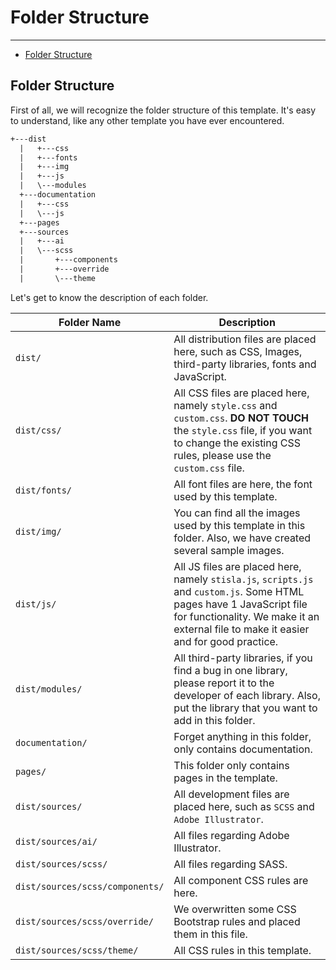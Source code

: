 # Folder Structure

---

- [Folder Structure](#folder-structure)

<a name="#folder-structure"></a>

## Folder Structure
First of all, we will recognize the folder structure of this template. It's easy to understand, like any other template you have ever encountered.

```html
+---dist
  |   +---css
  |   +---fonts
  |   +---img
  |   +---js
  |   \---modules
  +---documentation
  |   +---css
  |   \---js
  +---pages
  +---sources
  |   +---ai
  |   \---scss
  |       +---components
  |       +---override
  |       \---theme
```

Let's get to know the description of each folder.

| Folder Name                     | Description                                                                                                                                                                                                    |
|---------------------------------|----------------------------------------------------------------------------------------------------------------------------------------------------------------------------------------------------------------|
| `dist/`                         | All distribution files are placed here, such as CSS, Images, third-party libraries, fonts and JavaScript.                                                                                                      |
| `dist/css/`                     | All CSS files are placed here, namely `style.css` and `custom.css`. **DO NOT TOUCH** the `style.css` file, if you want to change the existing CSS rules, please use the `custom.css` file.                     |
| `dist/fonts/`                   | All font files are here, the font used by this template.                                                                                                                                                       |
| `dist/img/`                     | You can find all the images used by this template in this folder. Also, we have created several sample images.                                                                                                 |
| `dist/js/`                      | All JS files are placed here, namely `stisla.js`, `scripts.js` and `custom.js`. Some HTML pages have 1 JavaScript file for functionality. We make it an external file to make it easier and for good practice. |
| `dist/modules/`                 | All third-party libraries, if you find a bug in one library, please report it to the developer of each library. Also, put the library that you want to add in this folder.                                     |
| `documentation/`                | Forget anything in this folder, only contains documentation.                                                                                                                                                   |
| `pages/`                        | This folder only contains pages in the template.                                                                                                                                                               |
| `dist/sources/`                 | All development files are placed here, such as `SCSS` and `Adobe Illustrator`.                                                                                                                                 |
| `dist/sources/ai/`              | All files regarding Adobe Illustrator.                                                                                                                                                                         |
| `dist/sources/scss/`            | All files regarding SASS.                                                                                                                                                                                      |
| `dist/sources/scss/components/` | All component CSS rules are here.                                                                                                                                                                              |
| `dist/sources/scss/override/`   | We overwritten some CSS Bootstrap rules and placed them in this file.                                                                                                                                          |
| `dist/sources/scss/theme/`      | All CSS rules in this template.                                                                                                                                                                                |